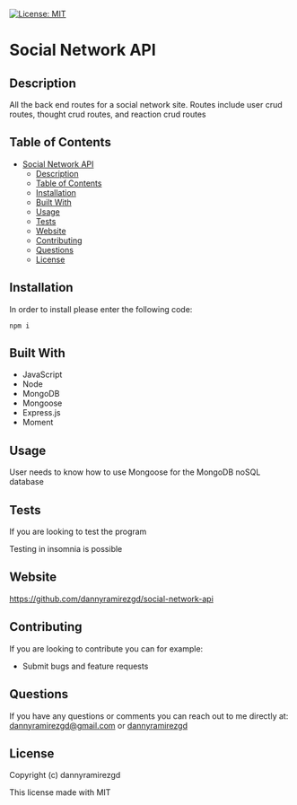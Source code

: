 [![License: MIT](https://img.shields.io/badge/License-MIT-yellow.svg)](https://opensource.org/licenses/MIT)
# Social Network API

## Description
All the back end routes for a social network site. Routes include user crud routes, thought crud routes, and reaction crud routes

## Table of Contents
- [Social Network API](#social-network-api)
  - [Description](#description)
  - [Table of Contents](#table-of-contents)
  - [Installation](#installation)
  - [Built With](#built-with)
  - [Usage](#usage)
  - [Tests](#tests)
  - [Website](#website)
  - [Contributing](#contributing)
  - [Questions](#questions)
  - [License](#license)
## Installation
In order to install please enter the following code:
```
npm i
```
## Built With
* JavaScript
* Node
* MongoDB
* Mongoose
* Express.js
* Moment

## Usage
User needs to know how to use Mongoose for the MongoDB noSQL database

## Tests
If you are looking to test the program 

Testing in insomnia is possible

## Website
https://github.com/dannyramirezgd/social-network-api

## Contributing
If you are looking to contribute you can for example: 
* Submit bugs and feature requests


## Questions
If you have any questions or comments you can reach out to me directly at: dannyramirezgd@gmail.com or [dannyramirezgd](https://github.com/dannyramirezgd)
  
  ## License
  Copyright (c) dannyramirezgd

  This license made with MIT
  
